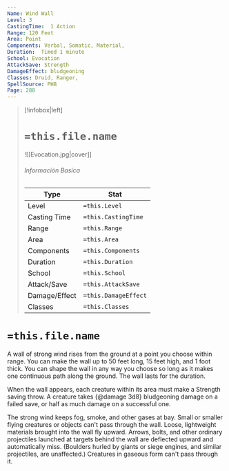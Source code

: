 ```yaml
---
Name: Wind Wall
Level: 3
CastingTime:  1 Action 
Range: 120 Feet
Area: Point
Components: Verbal, Somatic, Material, 
Duration:  Timed 1 minute
School: Evocation
AttackSave: Strength
DamageEffect: bludgeoning
Classes: Druid, Ranger, 
SpellSource: PHB
Page: 288
---
```


>[!infobox|left]
># `=this.file.name`
>![[Evocation.jpg|cover]]
> ###### Información Basica
> Type |  Stat |
> ---|---|
> Level | `=this.Level` |
> Casting Time | `=this.CastingTime` |
> Range | `=this.Range` |
> Area | `=this.Area` |
> Components | `=this.Components` |
> Duration | `=this.Duration` |
> School | `=this.School` |
> Attack/Save | `=this.AttackSave` |
> Damage/Effect | `=this.DamageEffect` |
> Classes | `=this.Classes` |

# `=this.file.name`
A wall of strong wind rises from the ground at a point you choose within range. You can make the wall up to 50 feet long, 15 feet high, and 1 foot thick. You can shape the wall in any way you choose so long as it makes one continuous path along the ground. The wall lasts for the duration.

When the wall appears, each creature within its area must make a Strength saving throw. A creature takes {@damage 3d8} bludgeoning damage on a failed save, or half as much damage on a successful one.

The strong wind keeps fog, smoke, and other gases at bay. Small or smaller flying creatures or objects can&#x27;t pass through the wall. Loose, lightweight materials brought into the wall fly upward. Arrows, bolts, and other ordinary projectiles launched at targets behind the wall are deflected upward and automatically miss. (Boulders hurled by giants or siege engines, and similar projectiles, are unaffected.) Creatures in gaseous form can&#x27;t pass through it.



 


 


 


